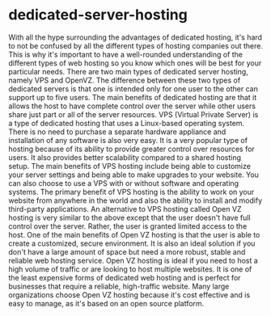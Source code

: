 # dedicated-server-hosting
With all the hype surrounding the advantages of dedicated hosting, it's hard to not be confused by all the different types of hosting companies out there. This is why it's important to have a well-rounded understanding of the different types of web hosting so you know which ones will be best for your particular needs. There are two main types of dedicated server hosting, namely VPS and OpenVZ. The difference between these two types of dedicated servers is that one is intended only for one user to the other can support up to five users. The main benefits of dedicated hosting are that it allows the host to have complete control over the server while other users share just part or all of the server resources.  VPS (Virtual Private Server) is a type of dedicated hosting that uses a Linux-based operating system. There is no need to purchase a separate hardware appliance and installation of any software is also very easy. It is a very popular type of hosting because of its ability to provide greater control over resources for users. It also provides better scalability compared to a shared hosting setup. The main benefits of VPS hosting include being able to customize your server settings and being able to make upgrades to your website. You can also choose to use a VPS with or without software and operating systems. The primary benefit of VPS hosting is the ability to work on your website from anywhere in the world and also the ability to install and modify third-party applications.  An alternative to VPS hosting called Open VZ hosting is very similar to the above except that the user doesn't have full control over the server. Rather, the user is granted limited access to the host. One of the main benefits of Open VZ hosting is that the user is able to create a customized, secure environment. It is also an ideal solution if you don't have a large amount of space but need a more robust, stable and reliable web hosting service. Open VZ hosting is ideal if you need to host a high volume of traffic or are looking to host multiple websites. It is one of the least expensive forms of dedicated web hosting and is perfect for businesses that require a reliable, high-traffic website. Many large organizations choose Open VZ hosting because it's cost effective and is easy to manage, as it's based on an open source platform.
